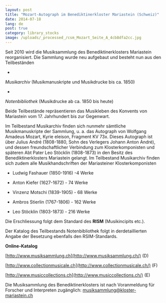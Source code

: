 ```yaml
---
layout: post
title: "Mozart-Autograph im Benediktinerkloster Mariastein (Schweiz)"
date: 2014-07-18
lang: de
post: true
category: library_stocks
image: /uploads/_processed_/csm_Mozart_Seite_A_4cb8dfa2cc.jpg
---
```



Seit 2010 wird die Musiksammlung des Benediktinerklosters Mariastein reorganisiert. Die Sammlung wurde neu aufgebaut und besteht nun aus den Teilbeständen

-

_Musikarchiv_ (Musikmanuskripte und Musikdrucke bis ca. 1850)

-

_Notenbibliothek_ (Musikdrucke ab ca. 1850 bis heute)





Beide Teilbestände repräsentieren das Musikleben des Konvents von Mariastein vom 17. Jahrhundert bis zur Gegenwart.





Im Teilbestand Musikarchiv finden sich nunmehr sämtliche Musikmanuskripte der Sammlung, u. a. das Autograph von Wolfgang Amadeus Mozart, Kyrie eleison, Fragment KV 73x. Dieses Autograph ist über Julius André (1808-1880, Sohn des Verlegers Johann Anton André), und dessen freundschaftlicher Verbindung zum Klosterkomponisten und späteren Abt Pater Leo Stöcklin (1808-1873) in den Besitz des Benediktinerklosters Mariastein gelangt. Im Teilbestand Musikarchiv finden sich zudem alle Musikhandschriften der Mariasteiner Klosterkomponisten

- Ludwig Fashauer (1850-1916) -4 Werke

- Anton Kiefer (1627-1672) - 74 Werke

- Vinzenz Motschi (1839-1905) - 68 Werke

- Ambros Stierlin (1767-1806) - 162 Werke

- Leo Stöcklin (1803-1873) - 216 Werke

Die Erschliessung folgt dem Standard des **RISM** (Musikincipits etc.).

Der Katalog des Teilbestands Notenbibliothek folgt in derdetaillierten Angabe der Besetzung ebenfalls den RSIM-Standards.











**Online-Katalog**

[http://www.musiksammlung.ch](http://www.musiksammlung.ch/) (D)

[http://www.collectionmusicale.ch](http://www.collectionmusicale.ch/) (F)

[http://www.musiccollections.ch](http://www.musiccollections.ch/) (E)



Die Musiksammlung des Benediktinerklosters ist nach Voranmeldung für Forscher und Interpreten zugänglich: [musiksammlung@kloster-mariastein.ch](mailto:musiksammlung@kloster-mariastein.ch "Öffnet ein Fenster zum Versenden der E-Mail")


